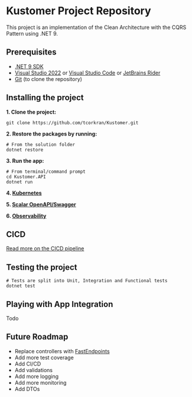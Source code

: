 # Kustomer Project Repository

This project is an implementation of the Clean Architecture with the CQRS Pattern using .NET 9. 

## Prerequisites
- [.NET 9 SDK](https://dotnet.microsoft.com/en-us/download/dotnet/9.0)
- [Visual Studio 2022](https://visualstudio.microsoft.com/downloads/) or [Visual Studio Code](https://code.visualstudio.com/download) or [JetBrains Rider](https://www.jetbrains.com/rider/download/#section=windows)
- [Git](https://git-scm.com/downloads) (to clone the repository)

## Installing the project
**1. Clone the project:**
```
git clone https://github.com/tcorkran/Kustomer.git
```
**2. Restore the packages by running:**
```
# From the solution folder
dotnet restore
```

**3. Run the app:**
```
# From terminal/command prompt
cd Kustomer.API
dotnet run
```

**4. [Kubernetes](/docs/KUBERNETES.md)**


**5. [Scalar OpenAPI/Swagger](/docs/SCALAR.md)**


**6. [Observability](/docs/ASPIRE.md)**


## CICD
[Read more on the CICD pipeline](/docs/CICD.md)

## Testing the project
```
# Tests are split into Unit, Integration and Functional tests
dotnet test
```

## Playing with App Integration
Todo

## Future Roadmap
- Replace controllers with [FastEndpoints](https://github.com/FastEndpoints/FastEndpoints)
- Add more test coverage
- Add CI/CD
- Add validations
- Add more logging
- Add more monitoring
- Add DTOs
